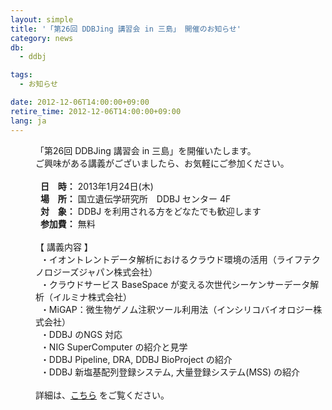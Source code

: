 ```yaml
---
layout: simple
title: '「第26回 DDBJing 講習会 in 三島」 開催のお知らせ'
category: news
db:
  - ddbj

tags:
  - お知らせ

date: 2012-12-06T14:00:00+09:00
retire_time: 2012-12-06T14:00:00+09:00
lang: ja
---
```


<html>

<dl>
    <dd>「第26回 DDBJing 講習会 in 三島」を開催いたします。<br>ご興味がある講義がございましたら、お気軽にご参加ください。<br><br>  <b>日　時：</b> 2013年1月24日(木)<br>  <b>場　所：</b> 国立遺伝学研究所　DDBJ センター 4F<br>  <b>対　象：</b> DDBJ を利用される方をどなたでも歓迎します <br>  <b>参加費：</b> 無料<br><br>【 講義内容 】<br>  ・イオントレントデータ解析におけるクラウド環境の活用（ライフテクノロジーズジャパン株式会社）<br>  ・クラウドサービス BaseSpace が変える次世代シーケンサーデータ解析（イルミナ株式会社）<br>  ・MiGAP：微生物ゲノム注釈ツール利用法（インシリコバイオロジー株式会社）<br>  ・DDBJ のNGS 対応<br>  ・NIG SuperComputer の紹介と見学<br>  ・DDBJ Pipeline, DRA, DDBJ BioProject の紹介<br>  ・DDBJ 新塩基配列登録システム, 大量登録システム(MSS) の紹介<br><br>詳細は、<a href="/activities/index.html">こちら</a> をご覧ください。</dd>
</dl>
</html>
